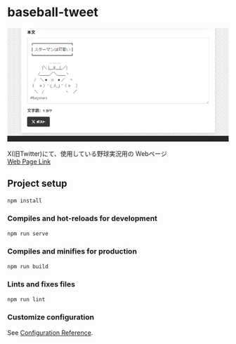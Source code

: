 # baseball-tweet
![baseball-tweetの画面](example.png "baseball-tweetの画面")

X(旧Twitter)にて、使用している野球実況用の Webページ  
[Web Page Link](https://ant2357.github.io/baseball-tweet/ "Web Page Link")

## Project setup
```
npm install
```

### Compiles and hot-reloads for development
```
npm run serve
```

### Compiles and minifies for production
```
npm run build
```

### Lints and fixes files
```
npm run lint
```

### Customize configuration
See [Configuration Reference](https://cli.vuejs.org/config/).
